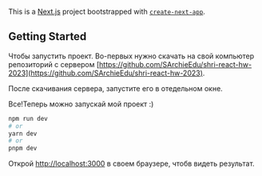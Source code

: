 This is a [Next.js](https://nextjs.org/) project bootstrapped with [`create-next-app`](https://github.com/vercel/next.js/tree/canary/packages/create-next-app).

## Getting Started

Чтобы запустить проект.
Во-первых нужно скачать на свой компьютер репозиторий с сервером [https://github.com/SArchieEdu/shri-react-hw-2023](https://github.com/SArchieEdu/shri-react-hw-2023).

После скачивания сервера, запустите его в отедельном окне. 

Все!Теперь можно запускай мой проект :)

```bash
npm run dev
# or
yarn dev
# or
pnpm dev
```


Открой [http://localhost:3000](http://localhost:3000) в своем браузере, чтобв видеть результат.





